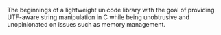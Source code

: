 The beginnings of a lightweight unicode library with the goal of providing
UTF-aware string manipulation in C while being unobtrusive and unopinionated on
issues such as memory management.
